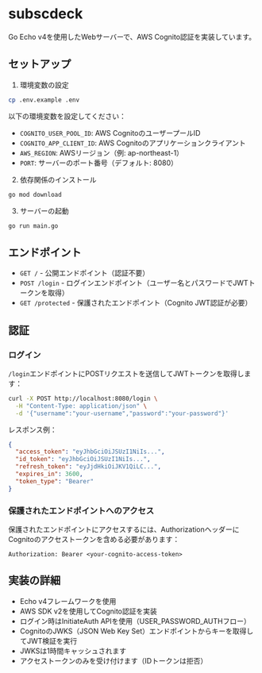 # subscdeck

Go Echo v4を使用したWebサーバーで、AWS Cognito認証を実装しています。

## セットアップ

1. 環境変数の設定
```bash
cp .env.example .env
```

以下の環境変数を設定してください：
- `COGNITO_USER_POOL_ID`: AWS CognitoのユーザープールID
- `COGNITO_APP_CLIENT_ID`: AWS Cognitoのアプリケーションクライアント
- `AWS_REGION`: AWSリージョン（例: ap-northeast-1）
- `PORT`: サーバーのポート番号（デフォルト: 8080）

2. 依存関係のインストール
```bash
go mod download
```

3. サーバーの起動
```bash
go run main.go
```

## エンドポイント

- `GET /` - 公開エンドポイント（認証不要）
- `POST /login` - ログインエンドポイント（ユーザー名とパスワードでJWTトークンを取得）
- `GET /protected` - 保護されたエンドポイント（Cognito JWT認証が必要）

## 認証

### ログイン

`/login`エンドポイントにPOSTリクエストを送信してJWTトークンを取得します：

```bash
curl -X POST http://localhost:8080/login \
  -H "Content-Type: application/json" \
  -d '{"username":"your-username","password":"your-password"}'
```

レスポンス例：
```json
{
  "access_token": "eyJhbGciOiJSUzI1NiIs...",
  "id_token": "eyJhbGciOiJSUzI1NiIs...",
  "refresh_token": "eyJjdHkiOiJKV1QiLC...",
  "expires_in": 3600,
  "token_type": "Bearer"
}
```

### 保護されたエンドポイントへのアクセス

保護されたエンドポイントにアクセスするには、AuthorizationヘッダーにCognitoのアクセストークンを含める必要があります：

```
Authorization: Bearer <your-cognito-access-token>
```

## 実装の詳細

- Echo v4フレームワークを使用
- AWS SDK v2を使用してCognito認証を実装
- ログイン時はInitiateAuth APIを使用（USER_PASSWORD_AUTHフロー）
- CognitoのJWKS（JSON Web Key Set）エンドポイントからキーを取得してJWT検証を実行
- JWKSは1時間キャッシュされます
- アクセストークンのみを受け付けます（IDトークンは拒否）